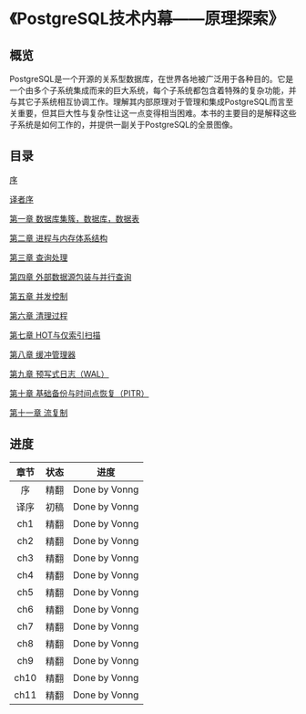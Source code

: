 # 《PostgreSQL技术内幕——原理探索》



## 概览

PostgreSQL是一个开源的关系型数据库，在世界各地被广泛用于各种目的。它是一个由多个子系统集成而来的巨大系统，每个子系统都包含着特殊的复杂功能，并与其它子系统相互协调工作。理解其内部原理对于管理和集成PostgreSQL而言至关重要，但其巨大性与复杂性让这一点变得相当困难。本书的主要目的是解释这些子系统是如何工作的，并提供一副关于PostgreSQL的全景图像。

##  目录

[序](preface.md)

[译者序](preface2.md)

[第一章 数据库集簇，数据库，数据表](ch1.md)


[第二章 进程与内存体系结构](ch2.md)

[第三章 查询处理](ch3.md)


[第四章 外部数据源包装与并行查询](ch4.md)


[第五章 并发控制](ch5.md)


[第六章 清理过程](ch6.md)


[第七章 HOT与仅索引扫描](ch7.md)


[第八章 缓冲管理器](ch8.md)

[第九章 预写式日志（WAL）](ch9.md)

[第十章 基础备份与时间点恢复（PITR）](ch10.md)

[第十一章 流复制](ch11.md)





## 进度

| 章节 | 状态 |     进度      |
| :--: | :--: | :-----------: |
|  序  | 精翻 | Done by Vonng |
| 译序 | 初稿 | Done by Vonng |
| ch1  | 精翻 | Done by Vonng |
| ch2  | 精翻 | Done by Vonng |
| ch3  | 精翻 | Done by Vonng |
| ch4  | 精翻 | Done by Vonng |
| ch5  | 精翻 | Done by Vonng |
| ch6  | 精翻 | Done by Vonng |
| ch7  | 精翻 | Done by Vonng |
| ch8  | 精翻 | Done by Vonng |
| ch9  | 精翻 | Done by Vonng |
| ch10 | 精翻 | Done by Vonng |
| ch11 | 精翻 | Done by Vonng |
